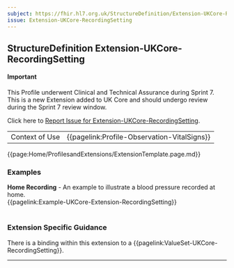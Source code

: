 ```yaml
---
subject: https://fhir.hl7.org.uk/StructureDefinition/Extension-UKCore-RecordingSetting
issue: Extension-UKCore-RecordingSetting
---
```

## StructureDefinition Extension-UKCore-RecordingSetting

<div id="newAsset" markdown="span" class="alert alert-success" role="alert"><h4><i class="fa fa-star"></i> Important</h4>

This Profile underwent Clinical and Technical Assurance during Sprint 7. This is a new Extension added to UK Core and should undergo review during the Sprint 7 review window.

Click here to <a href="https://simplifier.net/HL7FHIRUKCoreR4/Extension-UKCore-RecordingSetting/~issues?level=File">Report Issue for Extension-UKCore-RecordingSetting</a>.
</div>

<table id="addToTranspose">
<tr><td>Context of Use</td>
<td>{{pagelink:Profile-Observation-VitalSigns}}</td>
</tr>
</table>

{{page:Home/ProfilesandExtensions/ExtensionTemplate.page.md}}

<div id="Examples" class="tabcontent">
  <h3>Examples</h3>
  <b>Home Recording</b> - An example to illustrate a blood pressure recorded at home.<br>
{{pagelink:Example-UKCore-Extension-RecordingSetting}}
<br><br>
</div>

<h3 id="guidance-recordingsetting">Extension Specific Guidance</h3>

There is a binding within this extension to a {{pagelink:ValueSet-UKCore-RecordingSetting}}.

---
